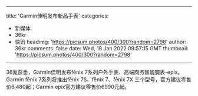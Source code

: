 
---
title: 'Garmin佳明发布新品手表'
categories: 
 - 新媒体
 - 36kr
 - 快讯
headimg: 'https://picsum.photos/400/300?random=2798'
author: 36kr
comments: false
date: Wed, 19 Jan 2022 09:57:15 GMT
thumbnail: 'https://picsum.photos/400/300?random=2798'
---

<div>   
36氪获悉，Garmin佳明发布fēnix 7系列户外手表、高端商务智能腕表-epix。Garmin fēnix 7系列将推出fēnix 7S、fēnix 7、fēnix 7X 三个型号，官方建议零售价6,480起；Garmin epix官方建议零售价6990元起。  
</div>
            